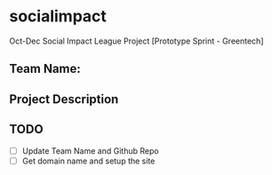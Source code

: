# socialimpact
Oct-Dec Social Impact League Project [Prototype Sprint - Greentech]

## Team Name:

## Project Description

## TODO
- [ ] Update Team Name and Github Repo
- [ ] Get domain name and setup the site